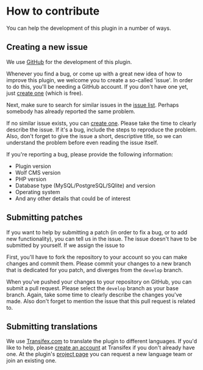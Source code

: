 How to contribute
=================

You can help the development of this plugin in a number of ways.

Creating a new issue
--------------------

We use [GitHub](https://github.com) for the development of this plugin.

Whenever you find a bug, or come up with a great new idea of how to improve this plugin, we welcome you to create a so-called 'issue'. In order to do this, you'll be needing a GitHub account. If you don't have one yet, just [create one](https://github.com/signup/free) (which is free).

Next, make sure to search for similar issues in the [issue list](https://github.com/nicwortel/wolfcms-form/issues). Perhaps somebody has already reported the same problem.

If no similar issue exists, you can [create one](https://github.com/nicwortel/wolfcms-form/issues/new). Please take the time to clearly describe the issue. If it's a bug, include the steps to reproduce the problem. Also, don't forget to give the issue a short, descriptive title, so we can understand the problem before even reading the issue itself. 

If you're reporting a bug, please provide the following information:
* Plugin version
* Wolf CMS version
* PHP version
* Database type (MySQL/PostgreSQL/SQlite) and version
* Operating system
* And any other details that could be of interest

Submitting patches
------------------

If you want to help by submitting a patch (in order to fix a bug, or to add new functionality), you can tell us in the issue. The issue doesn't have to be submitted by yourself. If we assign the issue to

First, you'll have to fork the repository to your account so you can make changes and commit them. Please commit your changes to a new branch that is dedicated for you patch, and diverges from the `develop` branch.

When you've pushed your changes to your repository on GitHub, you can submit a pull request. Please select the `develop` branch as your base branch. Again, take some time to clearly describe the changes you've made. Also don't forget to mention the issue that this pull request is related to.

Submitting translations
-----------------------

We use [Transifex.com](https://www.transifex.com/) to translate the plugin to different languages. If you'd like to help, please [create an account](https://www.transifex.com/signup/) at Transifex if you don't already have one. At the plugin's [project page](https://www.transifex.com/projects/p/wolfcms-form-plugin/) you can request a new language team or join an existing one.
